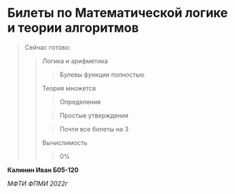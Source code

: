 # Билеты по Математической логике и теории алгоритмов

> Сейчас готово:
> > Логика и арифметика
> > > Булевы функции полностью
> > 
> > Теория множетсв
> > > Определения
> > 
> > > Простые утверждения
> > 
> > > Почти все билеты на 3
> > 
> > Вычислимость
> > > 0%

**Калинин Иван Б05-120**

*МФТИ ФПМИ 2022г*
